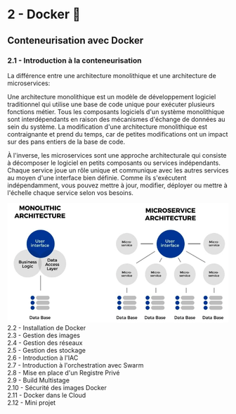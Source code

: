 # 2 - Docker 🐋

## Conteneurisation avec Docker

### 2.1 - Introduction à la conteneurisation<br>
La différence entre une architecture monolithique et une architecture de microservices:

Une architecture monolithique est un modèle de développement logiciel traditionnel qui utilise une base de code unique pour exécuter plusieurs fonctions métier. Tous les composants logiciels d'un système monolithique sont interdépendants en raison des mécanismes d'échange de données au sein du système. La modification d'une architecture monolithique est contraignante et prend du temps, car de petites modifications ont un impact sur des pans entiers de la base de code. 

À l'inverse, les microservices sont une approche architecturale qui consiste à décomposer le logiciel en petits composants ou services indépendants. Chaque service joue un rôle unique et communique avec les autres services au moyen d'une interface bien définie. Comme ils s'exécutent indépendamment, vous pouvez mettre à jour, modifier, déployer ou mettre à l'échelle chaque service selon vos besoins.

<img src="./images/monolithic-vs-microservice.png" alt="monolithic vs microservice" width="800"/><br>
2.2 - Installation de Docker<br>
2.3 - Gestion des images<br>
2.4 - Gestion des réseaux<br>
2.5 - Gestion des stockage<br>
2.6 - Introduction à l'IAC<br>
2.7 - Introduction à l'orchestration avec Swarm<br>
2.8 - Mise en place d'un Registre Privé<br>
2.9 - Build Multistage<br>
2.10 - Sécurité des images Docker<br>
2.11 - Docker dans le Cloud<br>
2.12 - Mini projet<br>
